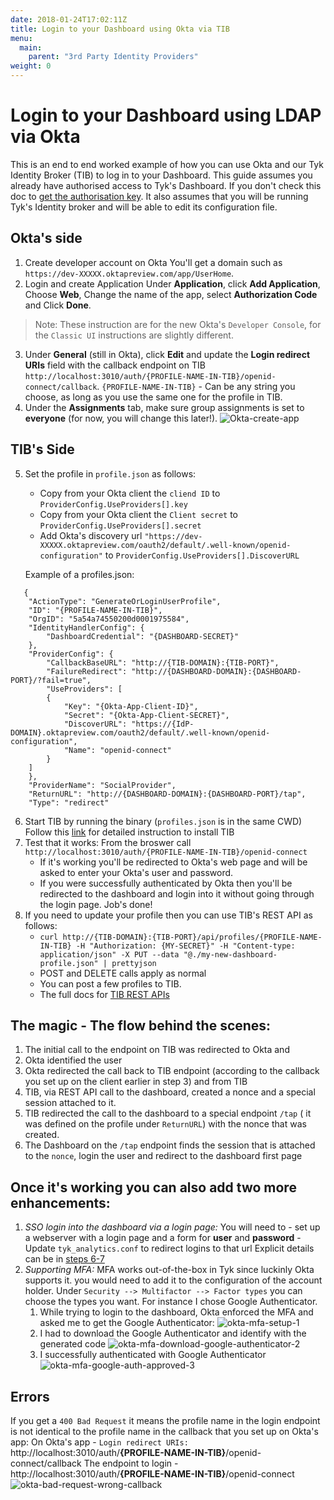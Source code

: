 ```yaml
---
date: 2018-01-24T17:02:11Z
title: Login to your Dashboard using Okta via TIB
menu:
  main:
    parent: "3rd Party Identity Providers"
weight: 0 
---
```



# Login to your Dashboard using LDAP via Okta

This is an end to end worked example of how you can use Okta and our Tyk Identity Broker (TIB) to log in to your Dashboard.
This guide assumes you already have authorised access to Tyk's Dashboard. If you don't check this doc to [get the authorisation key](https://tyk.io/docs/security/dashboard/create-users/#a-name-with-api-a-create-a-dashboard-user-with-the-api).
It also assumes that you will be running Tyk's Identity broker and will be able to edit its configuration file.


## <a name="okta"></a> Okta's side
1. Create developer account on Okta 
   You'll get a domain such as `https://dev-XXXXX.oktapreview.com/app/UserHome`.
2. Login and create Application 
   Under **Application**, click **Add Application**, Choose **Web**, Change the name of the app, select **Authorization Code** and Click **Done**.

>  Note: These instruction are for the new Okta's `Developer Console`, for the `Classic UI` instructions are slightly different.

3. Under **General** (still in Okta), click **Edit** and update the **Login redirect URIs** field with the callback endpoint on TIB `http://localhost:3010/auth/{PROFILE-NAME-IN-TIB}/openid-connect/callback`.
`{PROFILE-NAME-IN-TIB}` - Can be any string you choose, as long as you use the same one for the profile in TIB.
4. Under the **Assignments** tab, make sure group assignments is set to **everyone** (for now, you will change this later!).
![Okta-create-app][1]

## <a name="tib"></a> TIB's Side
5. Set the profile in `profile.json` as follows:
   - Copy from your Okta client the `cliend ID`     to `ProviderConfig.UseProviders[].key`
   - Copy from your Okta client the `Client secret` to `ProviderConfig.UseProviders[].secret`
   - Add Okta's discovery url `"https://dev-XXXXX.oktapreview.com/oauth2/default/.well-known/openid-configuration"` to  `ProviderConfig.UseProviders[].DiscoverURL` 
  
   Example of a profiles.json:
```{.json}
   {
    "ActionType": "GenerateOrLoginUserProfile",
    "ID": "{PROFILE-NAME-IN-TIB}",
    "OrgID": "5a54a74550200d0001975584",
    "IdentityHandlerConfig": {
        "DashboardCredential": "{DASHBOARD-SECRET}"
    },
    "ProviderConfig": {
        "CallbackBaseURL": "http://{TIB-DOMAIN}:{TIB-PORT}",
        "FailureRedirect": "http://{DASHBOARD-DOMAIN}:{DASHBOARD-PORT}/?fail=true",
        "UseProviders": [
        {
            "Key": "{Okta-App-Client-ID}",
            "Secret": "{Okta-App-Client-SECRET}",
            "DiscoverURL": "https://{IdP-DOMAIN}.oktapreview.com/oauth2/default/.well-known/openid-configuration",
            "Name": "openid-connect"
        }
    ]
    },
    "ProviderName": "SocialProvider",
    "ReturnURL": "http://{DASHBOARD-DOMAIN}:{DASHBOARD-PORT}/tap",
    "Type": "redirect"
```

6. Start TIB by running the binary (`profiles.json` is in the same CWD)
   Follow this [link](https://tyk.io/docs/integrate/3rd-party-identity-providers/#tib) for detailed instruction to install TIB 
7. Test that it works: 
   From the broswer call `http://localhost:3010/auth/{PROFILE-NAME-IN-TIB}/openid-connect`
    - If it's working you'll be redirected to Okta's web page and will be asked to enter your Okta's user and password.
    - If you were successfully authenticated by Okta then you'll be redirected to the dashboard and login into it without going through the login page. Job's done!
8. If you need to update your profile then you can use TIB's REST API as follows:
   - `curl http://{TIB-DOMAIN}:{TIB-PORT}/api/profiles/{PROFILE-NAME-IN-TIB} -H "Authorization: {MY-SECRET}" -H "Content-type: application/json" -X PUT --data "@./my-new-dashboard-profile.json" | prettyjson`
   - POST and DELETE calls apply as normal
   - You can post a few profiles to TIB. 
   - The full docs for [TIB REST APIs](https://tyk.io/docs/integrate/3rd-party-identity-providers/tib-rest-api/)
    
## <a name="flow"></a> The magic - The flow behind the scenes:

 1. The initial call to the endpoint on TIB was redirected to Okta and 
 2. Okta identified the user
 3. Okta redirected the call back to TIB endpoint (according to the callback you set up on the client earlier in step 3) and from TIB
 4. TIB, via REST API call to the dashboard, created a nonce and a special session attached to it. 
 5. TIB redirected the call to the dashboard to a special endpoint `/tap` ( it was defined on the profile under `ReturnURL`) with the nonce that was created.
 6. The Dashboard on the `/tap` endpoint finds the session that is attached to the `nonce`, login the user and redirect to the dashboard first page

## <a name="enhancements"></a>Once it's working you can also add two more enhancements: 
1. *SSO login into the dashboard via a login page:*
   You will need to
    	- set up a webserver with a login page and a form for **user** and **password** 
    	- Update `tyk_analytics.conf` to redirect logins to that url 
    Explicit details can be in [steps 6-7](https://tyk.io/docs/integrate/3rd-party-identity-providers/dashboard-login-ldap-tib/#6-create-a-login-page)
2. *Supporting MFA:*
   MFA works out-of-the-box in Tyk since luckinly Okta supports it. you would need to add it to the configuration of the account holder. Under `Security --> Multifactor --> Factor types` you can choose the types you want. For instance I chose Google Authenticator.
   1. While trying to login to the dashboard, Okta enforced the MFA and asked me to get the Google Authenticator:
   ![okta-mfa-setup-1][2]
   2. I had to download the Google Authenticator and identify with the generated code
   ![okta-mfa-download-google-authenticator-2][3]
   3. I successfully authenticated with Google Authenticator 
   ![okta-mfa-google-auth-approved-3][4]
   
## <a name="errors"></a> Errors
If you get a `400 Bad Request` it means the profile name in the login endpoint is not identical to the profile name in the callback that you set up on Okta's app:
On Okta's app - `Login redirect URIs:` http://localhost:3010/auth/**{PROFILE-NAME-IN-TIB}**/openid-connect/callback
The endpoint to login - http://localhost:3010/auth/**{PROFILE-NAME-IN-TIB}**/openid-connect
![okta-bad-request-wrong-callback][5]

[1]: /docs/img/okta-sso/Okta-create-app.png
[2]: /docs/img/okta-sso/okta-mfa-setup-1.png   
[3]: /docs/img/okta-sso/okta-mfa-download-google-authenticator-2.png   
[4]: /docs/img/okta-sso/okta-mfa-google-auth-approved-3.png
[5]: /docs/img/okta-sso/okta-bad-request-wrong-callback.png
